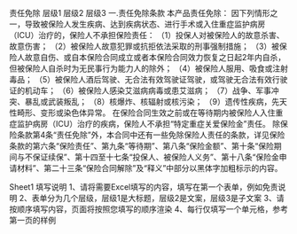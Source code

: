 责任免除 
	层级1	层级2	层级3
	一.责任免除条款
		本产品责任免除：
		因下列情形之一，导致被保险人发生疾病、达到疾病状态、进行手术或入住重症监护病房（ICU）治疗的，保险人不承担保险责任：
		（1）投保人对被保险人的故意杀害、故意伤害；
		（2）被保险人故意犯罪或抗拒依法采取的刑事强制措施；
		（3）被保险人故意自伤、或自本保险合同成立或者本保险合同效力恢复之日起2年内自杀，但被保险人自杀时为无民事行为能力人的除外；
		（4）被保险人服用、吸食或注射毒品；
		（5）被保险人酒后驾驶、无合法有效驾驶证驾驶，或驾驶无合法有效行驶证的机动车；
		（6）被保险人感染艾滋病病毒或患艾滋病；
		（7）战争、军事冲突、暴乱或武装叛乱；
		（8）核爆炸、核辐射或核污染；
		（9）遗传性疾病，先天性畸形、变形或染色体异常。
		在保险合同生效之前或在等待期内被保险人入住重症监护病房（ICU）治疗的疾病，保险人不承担“特定重症关爱保险金”责任。
		除保险条款第4条“责任免除”外，本合同中还有一些免除保险人责任的条款，详见保险条款的第六条“保险责任”、第九条“等待期”、第八条“保险金额”、第十条“保险期间与不保证续保”、第十四至十七条“投保人、被保险人义务”、第十八条“保险金申请材料”、第二十三条“保险合同解除”及“释义”中部分以黑体字加粗标示的内容。






Sheet1
	填写说明
	1、请将需要Excel填写的内容，填写在第一个表单，例如免责说明
	2、表单分为几个层级，层级1是大标题，层级2是文案，层级3是子文案
	3、请按顺序填写内容，页面将按照您填写的顺序渲染
	4、每行仅填写一个单元格，参考第一页的样例


